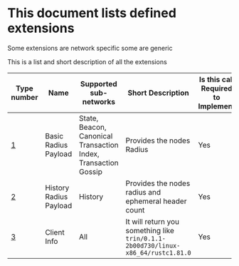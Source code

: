 # This document lists defined extensions
Some extensions are network specific some are generic

This is a list and short description of all the extensions


| Type number  |  Name | Supported sub-networks  | Short Description  | Is this call Required to Implement  |
|---|---|---|---|---|
| [1](extensions/type-1.md)  |  Basic Radius Payload | State, Beacon, Canonical Transaction Index, Transaction Gossip  | Provides the nodes Radius  |  Yes  |
| [2](extensions/type-2.md)  | History Radius Payload  |  History | Provides the nodes radius and ephemeral header count  |  Yes  |
| [3](extensions/type-3.md)  |  Client Info | All  | It will return you something like `trin/0.1.1-2b00d730/linux-x86_64/rustc1.81.0`  |  Yes  |
